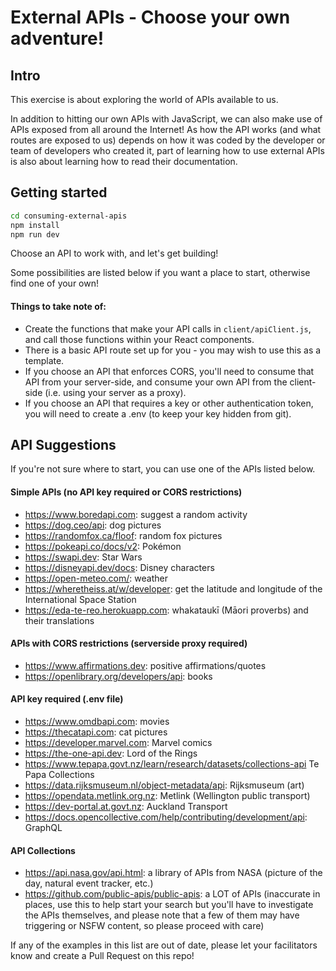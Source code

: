 # External APIs - Choose your own adventure!

## Intro

This exercise is about exploring the world of APIs available to us. 

In addition to hitting our own APIs with JavaScript, we can also make use of APIs exposed from all around the Internet! As how the API works (and what routes are exposed to us) depends on how it was coded by the developer or team of developers who created it, part of learning how to use external APIs is also about learning how to read their documentation.

## Getting started

```sh
cd consuming-external-apis
npm install
npm run dev
```

Choose an API to work with, and let's get building! 

Some possibilities are listed below if you want a place to start, otherwise find one of your own!

#### Things to take note of:
* Create the functions that make your API calls in `client/apiClient.js`, and call those functions within your React components.
* There is a basic API route set up for you - you may wish to use this as a template.
* If you choose an API that enforces CORS, you'll need to consume that API from your server-side, and consume your own API from the client-side (i.e. using your server as a proxy).
* If you choose an API that requires a key or other authentication token, you will need to create a .env (to keep your key hidden from git).

## API Suggestions

If you're not sure where to start, you can use one of the APIs listed below. 

#### Simple APIs (no API key required or CORS restrictions)
* https://www.boredapi.com: suggest a random activity
* https://dog.ceo/api: dog pictures
* https://randomfox.ca/floof: random fox pictures
* https://pokeapi.co/docs/v2: Pokémon
* https://swapi.dev: Star Wars
* https://disneyapi.dev/docs: Disney characters
* https://open-meteo.com/: weather
* https://wheretheiss.at/w/developer: get the latitude and longitude of the International Space Station
* https://eda-te-reo.herokuapp.com: whakataukī (Māori proverbs) and their translations

#### APIs with CORS restrictions (serverside proxy required)
* https://www.affirmations.dev: positive affirmations/quotes
* https://openlibrary.org/developers/api: books

#### API key required (.env file)
* https://www.omdbapi.com: movies
* https://thecatapi.com: cat pictures
* https://developer.marvel.com: Marvel comics
* https://the-one-api.dev: Lord of the Rings
* https://www.tepapa.govt.nz/learn/research/datasets/collections-api Te Papa Collections
* https://data.rijksmuseum.nl/object-metadata/api: Rijksmuseum (art)
* https://opendata.metlink.org.nz: Metlink (Wellington public transport)
* https://dev-portal.at.govt.nz: Auckland Transport
* https://docs.opencollective.com/help/contributing/development/api: GraphQL

#### API Collections
* https://api.nasa.gov/api.html: a library of APIs from NASA (picture of the day, natural event tracker, etc.)
* https://github.com/public-apis/public-apis: a LOT of APIs (inaccurate in places, use this to help start your search but you'll have to investigate the APIs themselves, and please note that a few of them may have triggering or NSFW content, so please proceed with care)

If any of the examples in this list are out of date, please let your facilitators know and create a Pull Request on this repo!
